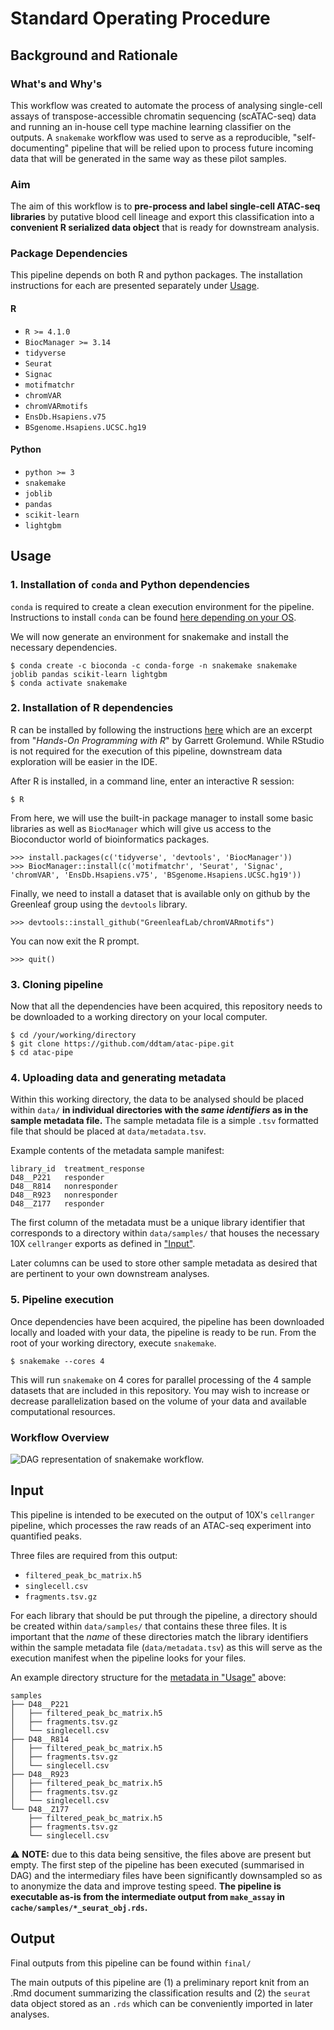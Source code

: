 # Standard Operating Procedure

## Background and Rationale

### What's and Why's

This workflow was created to automate the process of analysing single-cell assays of transpose-accessible chromatin sequencing (scATAC-seq) data and running an in-house cell type machine learning classifier on the outputs. A `snakemake` workflow was used to serve as a reproducible, "self-documenting" pipeline that will be relied upon to process future incoming data that will be generated in the same way as these pilot samples.

### Aim

The aim of this workflow is to **pre-process and label single-cell ATAC-seq libraries** by putative blood cell lineage and export this classification into a **convenient R serialized data object** that is ready for downstream analysis.

### Package Dependencies

This pipeline depends on both R and python packages. The installation instructions for each are presented separately under [Usage](#usage).

#### R

* `R >= 4.1.0`
* `BiocManager >= 3.14`
* `tidyverse`
* `Seurat`
* `Signac`
* `motifmatchr`
* `chromVAR`
* `chromVARmotifs`
* `EnsDb.Hsapiens.v75`
* `BSgenome.Hsapiens.UCSC.hg19`

#### Python

* `python >= 3`
* `snakemake`
* `joblib`
* `pandas`
* `scikit-learn`
* `lightgbm`

## Usage

### 1. Installation of `conda` and Python dependencies

`conda` is required to create a clean execution environment for the pipeline. Instructions to install `conda` can be found [here depending on your OS](https://conda.io/projects/conda/en/latest/user-guide/install/index.html).

We will now generate an environment for snakemake and install the necessary dependencies.

```
$ conda create -c bioconda -c conda-forge -n snakemake snakemake joblib pandas scikit-learn lightgbm
$ conda activate snakemake
```

### 2. Installation of R dependencies

R can be installed by following the instructions [here](https://rstudio-education.github.io/hopr/starting.html) which are an excerpt from "*Hands-On Programming with R*" by Garrett Grolemund. While RStudio is not required for the execution of this pipeline, downstream data exploration will be easier in the IDE.

After R is installed, in a command line, enter an interactive R session:

```
$ R
```

From here, we will use the built-in package manager to install some basic libraries as well as `BiocManager` which will give us access to the Bioconductor world of bioinformatics packages.

```
>>> install.packages(c('tidyverse', 'devtools', 'BiocManager'))
>>> BiocManager::install(c('motifmatchr', 'Seurat', 'Signac', 'chromVAR', 'EnsDb.Hsapiens.v75', 'BSgenome.Hsapiens.UCSC.hg19'))
```

Finally, we need to install a dataset that is available only on github by the Greenleaf group using the `devtools` library.

```
>>> devtools::install_github("GreenleafLab/chromVARmotifs")
```

You can now exit the R prompt.

```
>>> quit()
```

### 3. Cloning pipeline

Now that all the dependencies have been acquired, this repository needs to be downloaded to a working directory on your local computer.

```
$ cd /your/working/directory
$ git clone https://github.com/ddtam/atac-pipe.git
$ cd atac-pipe
```

### 4. Uploading data and generating metadata

Within this working directory, the data to be analysed should be placed within `data/` **in individual directories with the _same identifiers_ as in the sample metadata file.** The sample metadata file is a simple `.tsv` formatted file that should be placed at `data/metadata.tsv`.

Example contents of the metadata sample manifest:

```
library_id	treatment_response
D48__P221	responder
D48__R814	nonresponder
D48__R923	nonresponder
D48__Z177	responder
```

The first column of the metadata must be a unique library identifier that corresponds to a directory within `data/samples/` that houses the necessary 10X `cellranger` exports as defined in ["Input"](#input).

Later columns can be used to store other sample metadata as desired that are pertinent to your own downstream analyses.

### 5. Pipeline execution

Once dependencies have been acquired, the pipeline has been downloaded locally and loaded with your data, the pipeline is ready to be run. From the root of your working directory, execute `snakemake`.

```
$ snakemake --cores 4
```

This will run `snakemake` on 4 cores for parallel processing of the 4 sample datasets that are included in this repository. You may wish to increase or decrease parallelization based on the volume of your data and available computational resources.

### Workflow Overview

![DAG representation of snakemake workflow.](dag.svg)

## Input

This pipeline is intended to be executed on the output of 10X's `cellranger` pipeline, which processes the raw reads of an ATAC-seq experiment into quantified peaks.

Three files are required from this output:
* `filtered_peak_bc_matrix.h5`
* `singlecell.csv`
* `fragments.tsv.gz`

For each library that should be put through the pipeline, a directory should be created within `data/samples/` that contains these three files. It is important that the _name_ of these directories match the library identifiers within the sample metadata file (`data/metadata.tsv`) as this will serve as the execution manifest when the pipeline looks for your files.

An example directory structure for the [metadata in "Usage"](#3-uploading-data-and-generating-metadata) above:
```
samples
├── D48__P221
│   ├── filtered_peak_bc_matrix.h5
│   ├── fragments.tsv.gz
│   └── singlecell.csv
├── D48__R814
│   ├── filtered_peak_bc_matrix.h5
│   ├── fragments.tsv.gz
│   └── singlecell.csv
├── D48__R923
│   ├── filtered_peak_bc_matrix.h5
│   ├── fragments.tsv.gz
│   └── singlecell.csv
└── D48__Z177
    ├── filtered_peak_bc_matrix.h5
    ├── fragments.tsv.gz
    └── singlecell.csv

```
⚠️ **NOTE:** due to this data being sensitive, the files above are present but empty. The first step of the pipeline has been executed (summarised in DAG) and the intermediary files have been significantly downsampled so as to anonymize the data and improve testing speed. **The pipeline is executable as-is from the intermediate output from `make_assay` in `cache/samples/*_seurat_obj.rds`.**

## Output

Final outputs from this pipeline can be found within `final/`

The main outputs of this pipeline are (1) a preliminary report knit from an .Rmd document summarizing the classification results and (2) the `seurat` data object stored as an `.rds` which can be conveniently imported in later analyses.
